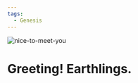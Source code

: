 ```yaml
---
tags:
  - Genesis
---
```


![nice-to-meet-you](https://raw.githubusercontent.com/kid1412621/imgBed/master/71F36C9D-14CB-4927-9CA4-DBB550624BE5_1_201_a.jpeg)

# Greeting! Earthlings.
